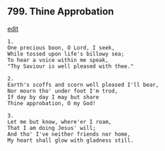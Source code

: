 
## 799.  Thine Approbation
[edit](https://docs.google.com/document/d/1DARDlNr7QU6op8ghGwtKfWKhAB80KHPl/edit?mode=html)



    1.
    One precious boon, O Lord, I seek,
    While tossed upon life's billowy sea;
    To hear a voice within me speak,
    "Thy Saviour is well pleased with thee."

    2.
    Earth's scoffs and scorn well pleased I'll bear,
    Nor mourn tho' under foot I'm trod,
    If day by day I may but share
    Thine approbation, O my God!

    3.
    Let me but know, where'er I roam,
    That I am doing Jesus' will;
    And tho' I've neither friends nor home,
    My heart shall glow with gladness still.
